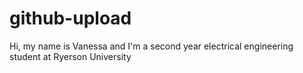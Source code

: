 # github-upload

Hi, my name is Vanessa and I'm a second year electrical engineering student at Ryerson University
